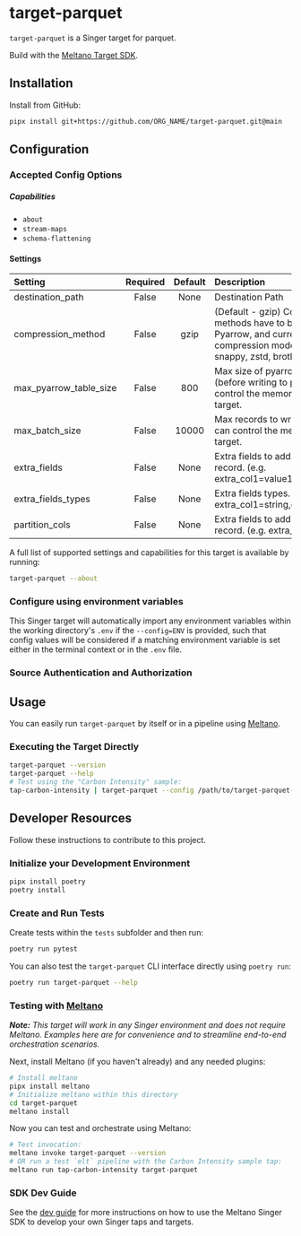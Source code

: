 # target-parquet

`target-parquet` is a Singer target for parquet.

Build with the [Meltano Target SDK](https://sdk.meltano.com).

## Installation

Install from GitHub:

```bash
pipx install git+https://github.com/ORG_NAME/target-parquet.git@main
```

## Configuration

### Accepted Config Options

<!--
Developer TODO: Provide a list of config options accepted by the target.

This section can be created by copy-pasting the CLI output from:

```
target-parquet --about --format=markdown
```
-->

##### Capabilities

* `about`
* `stream-maps`
* `schema-flattening`

#### Settings

| Setting               | Required | Default | Description |
|:----------------------|:--------:|:-------:|:------------|
| destination_path      | False    | None    | Destination Path |
| compression_method    | False    | gzip    | (Default - gzip) Compression methods have to be supported by Pyarrow, and currently the compression modes available are - snappy, zstd, brotli and gzip. |
| max_pyarrow_table_size| False    |     800 | Max size of pyarrow table in MB (before writing to parquet file). It can control the memory usage of the target. |
| max_batch_size        | False    |   10000 | Max records to write in one batch. It can control the memory usage of the target. |
| extra_fields          | False    | None    | Extra fields to add to the flattened record. (e.g. extra_col1=value1,extra_col2=value2) |
| extra_fields_types    | False    | None    | Extra fields types. (e.g. extra_col1=string,extra_col2=integer) |
| partition_cols        | False    | None    | Extra fields to add to the flattened record. (e.g. extra_col1,extra_col2) |

A full list of supported settings and capabilities for this
target is available by running:

```bash
target-parquet --about
```

### Configure using environment variables

This Singer target will automatically import any environment variables within the working directory's
`.env` if the `--config=ENV` is provided, such that config values will be considered if a matching
environment variable is set either in the terminal context or in the `.env` file.

### Source Authentication and Authorization


## Usage

You can easily run `target-parquet` by itself or in a pipeline using [Meltano](https://meltano.com/).

### Executing the Target Directly

```bash
target-parquet --version
target-parquet --help
# Test using the "Carbon Intensity" sample:
tap-carbon-intensity | target-parquet --config /path/to/target-parquet-config.json
```

## Developer Resources

Follow these instructions to contribute to this project.

### Initialize your Development Environment

```bash
pipx install poetry
poetry install
```

### Create and Run Tests

Create tests within the `tests` subfolder and
  then run:

```bash
poetry run pytest
```

You can also test the `target-parquet` CLI interface directly using `poetry run`:

```bash
poetry run target-parquet --help
```

### Testing with [Meltano](https://meltano.com/)

_**Note:** This target will work in any Singer environment and does not require Meltano.
Examples here are for convenience and to streamline end-to-end orchestration scenarios._

Next, install Meltano (if you haven't already) and any needed plugins:

```bash
# Install meltano
pipx install meltano
# Initialize meltano within this directory
cd target-parquet
meltano install
```

Now you can test and orchestrate using Meltano:

```bash
# Test invocation:
meltano invoke target-parquet --version
# OR run a test `elt` pipeline with the Carbon Intensity sample tap:
meltano run tap-carbon-intensity target-parquet
```

### SDK Dev Guide

See the [dev guide](https://sdk.meltano.com/en/latest/dev_guide.html) for more instructions on how to use the Meltano Singer SDK to
develop your own Singer taps and targets.
